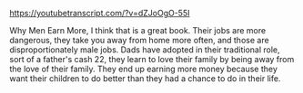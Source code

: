 https://youtubetranscript.com/?v=dZJoOgO-55I

 Why Men Earn More, I think that is a great book. Their jobs are more dangerous, they take you away from home more often, and those are disproportionately male jobs. Dads have adopted in their traditional role, sort of a father's cash 22, they learn to love their family by being away from the love of their family. They end up earning more money because they want their children to do better than they had a chance to do in their life.